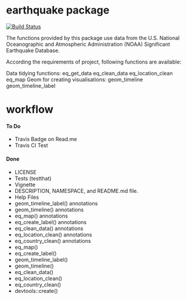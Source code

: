 # earthquake package

[![Build Status](https://travis-ci.org/jkorevaar/earthquake.svg?branch=main)](https://travis-ci.org/jkorevaar/earthquake)

The functions provided by this package use data from the U.S. National Oceanographic and Atmospheric Administration (NOAA) Significant Earthquake Database.

According the requirements of project, following functions are available:

Data tidying functions:
eq_get_data
eq_clean_data
eq_location_clean
eq_map
Geom for creating visualisations:
geom_timeline
geom_timeline_label


# workflow

#### To Do
* Travis Badge on Read.me
* Travis CI Test 

#### Done
* LICENSE
* Tests (testthat)
* Vignette
* DESCRIPTION, NAMESPACE, and README.md file.
* Help Files 
* geom_timeline_label() annotations
* geom_timeline() annotations
* eq_map() annotations
* eq_create_label() annotations
* eq_clean_data() annotations
* eq_location_clean() annotations
* eq_country_clean() annotations
* eq_map()
* eq_create_label() 
* geom_timeline_label() 
* geom_timeline() 
* eq_clean_data()
* eq_location_clean()
* eq_country_clean()
* devtools::create()

